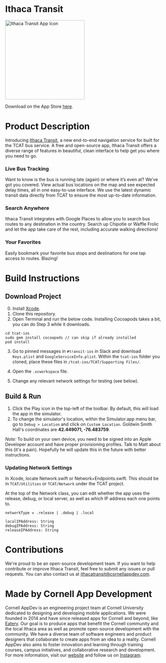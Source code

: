 # Ithaca Transit

<img width="256" alt="Ithaca Transit App Icon" src="https://raw.githubusercontent.com/cuappdev/tcat-ios/master/app-icon.png">

Download on the App Store [here](https://itunes.apple.com/app/id1290883721).

# Product Description

Introducing [Ithaca Transit](https://itunes.apple.com/app/id1290883721), a new end-to-end navigation service for built for the TCAT bus service. A free and open-source app, Ithaca Transit offers a diverse range of features in beautiful, clean interface to help get you where you need to go.

### Live Bus Tracking

Want to know is the bus is running late (again) or where it’s even at? We’ve got you covered. View actual bus locations on the map and see expected delay times, all in one easy-to-use interface. We use the latest dynamic transit data directly from TCAT to ensure the most up-to-date information.

### Search Anywhere

Ithaca Transit integrates with Google Places to allow you to search bus routes to any destination in the country. Search up Chipotle or Waffle Frolic and let the app take care of the rest, including accurate walking directions!

### Your Favorites

Easily bookmark your favorite bus stops and destinations for one tap access to routes. Blazing!

# Build Instructions

## Download Project

0. Install [Xcode](https://itunes.apple.com/us/app/xcode/id497799835?mt=12).
1. Clone this repository.
2. Open Terminal and run the below code. Installing Cocoapods takes a bit, you can do Step 3 while it downloads.

```
cd tcat-ios
sudo gem install cocoapods // can skip if already installed
pod install
```

3. Go to pinned messages in `#transit-ios` in Slack and download `Keys.plist` and `GoogleServiceInfo.plist`. Within the `tcat-ios` folder you cloned, place these files in `/tcat-ios/TCAT/Supporting Files/`.

4. Open the `.xcworkspace` file.
5. Change any relevant network settings for testing (see below).

## Build & Run

1. Click the Play icon in the top-left of the toolbar. By default, this will load the app in the simulator.
2. To change the simulator's location, within the Simulator.app menu bar, go to `Debug > Location` and click on `Custom Location`. Goldwin Smith Hall's coordinates are **42.449071, -76.483759**.

*Note:* To build on your own device, you need to be signed into an Apple Developer account and have proper provisioning profiles. Talk to Matt about this (it's a pain). Hopefully he will update this in the future with better instructions.

### Updating Network Settings

In Xcode, locate Network.swift or Network+Endpoints.swift. This should be in `TCAT/Utilities` or `TCAT/Network` under the TCAT project.

At the top of the Network class, you can edit whether the app uses the release, debug, or local server, as well as which IP address each one points to.

`networkType = .release | .debug | .local`

```
localIPAddress: String
debugIPAddress: String
releaseIPAddress: String
```

# Contributions

We're proud to be an open-source development team. If you want to help contribute or improve Ithaca Transit, feel free to submit any issues or pull requests. You can also contact us at [ithacatransit@cornellappdev.com](mailto:ithacatransit@cornellappdev.com).

# Made by Cornell App Development

Cornell AppDev is an engineering project team at Cornell University dedicated to designing and developing mobile applications. We were founded in 2014 and have since released apps for Cornell and beyond, like [Eatery](https://itunes.apple.com/us/app/eatery-cornell-dining/id1089672962?mt=8). Our goal is to produce apps that benefit the Cornell community and the local Ithaca area as well as promote open-source development with the community. We have a diverse team of software engineers and product designers that collaborate to create apps from an idea to a reality. Cornell AppDev also aims to foster innovation and learning through training courses, campus initiatives, and collaborative research and development. For more information, visit our [website](http://www.cornellappdev.com) and follow us on [Instagram](https://www.instagram.com/cornellappdev/).
